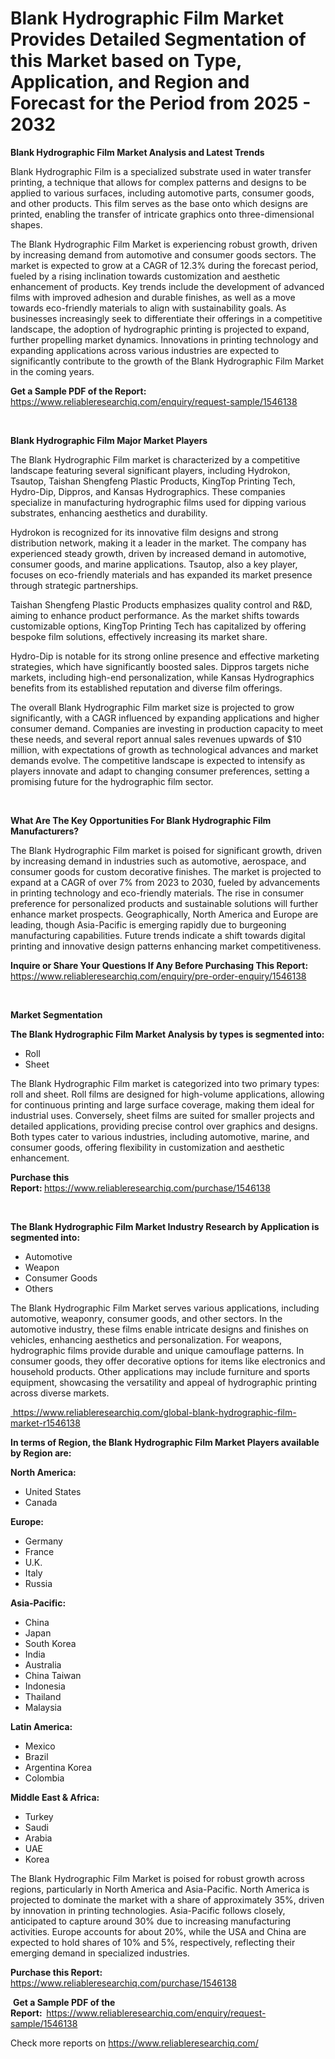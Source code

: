 <p><h1>Blank Hydrographic Film Market Provides Detailed Segmentation of this Market based on Type, Application, and Region and Forecast for the Period from 2025 - 2032</h1></p><p><strong>Blank Hydrographic Film Market Analysis and Latest Trends</strong></p>
<p><p>Blank Hydrographic Film is a specialized substrate used in water transfer printing, a technique that allows for complex patterns and designs to be applied to various surfaces, including automotive parts, consumer goods, and other products. This film serves as the base onto which designs are printed, enabling the transfer of intricate graphics onto three-dimensional shapes.</p><p>The Blank Hydrographic Film Market is experiencing robust growth, driven by increasing demand from automotive and consumer goods sectors. The market is expected to grow at a CAGR of 12.3% during the forecast period, fueled by a rising inclination towards customization and aesthetic enhancement of products. Key trends include the development of advanced films with improved adhesion and durable finishes, as well as a move towards eco-friendly materials to align with sustainability goals. As businesses increasingly seek to differentiate their offerings in a competitive landscape, the adoption of hydrographic printing is projected to expand, further propelling market dynamics. Innovations in printing technology and expanding applications across various industries are expected to significantly contribute to the growth of the Blank Hydrographic Film Market in the coming years.</p></p>
<p><strong>Get a Sample PDF of the Report:&nbsp;</strong> <a href="https://www.reliableresearchiq.com/enquiry/request-sample/1546138?utm_campaign=2237&utm_medium=2&utm_source=Github&utm_content=ia&utm_term=06022025&utm_id=blank-hydrographic-film">https://www.reliableresearchiq.com/enquiry/request-sample/1546138</a></p>
<p>&nbsp;</p>
<p><strong>Blank Hydrographic Film Major Market Players</strong></p>
<p><p>The Blank Hydrographic Film market is characterized by a competitive landscape featuring several significant players, including Hydrokon, Tsautop, Taishan Shengfeng Plastic Products, KingTop Printing Tech, Hydro-Dip, Dippros, and Kansas Hydrographics. These companies specialize in manufacturing hydrographic films used for dipping various substrates, enhancing aesthetics and durability.</p><p>Hydrokon is recognized for its innovative film designs and strong distribution network, making it a leader in the market. The company has experienced steady growth, driven by increased demand in automotive, consumer goods, and marine applications. Tsautop, also a key player, focuses on eco-friendly materials and has expanded its market presence through strategic partnerships.</p><p>Taishan Shengfeng Plastic Products emphasizes quality control and R&D, aiming to enhance product performance. As the market shifts towards customizable options, KingTop Printing Tech has capitalized by offering bespoke film solutions, effectively increasing its market share.</p><p>Hydro-Dip is notable for its strong online presence and effective marketing strategies, which have significantly boosted sales. Dippros targets niche markets, including high-end personalization, while Kansas Hydrographics benefits from its established reputation and diverse film offerings.</p><p>The overall Blank Hydrographic Film market size is projected to grow significantly, with a CAGR influenced by expanding applications and higher consumer demand. Companies are investing in production capacity to meet these needs, and several report annual sales revenues upwards of $10 million, with expectations of growth as technological advances and market demands evolve. The competitive landscape is expected to intensify as players innovate and adapt to changing consumer preferences, setting a promising future for the hydrographic film sector.</p></p>
<p>&nbsp;</p>
<p><strong>What Are The Key Opportunities For Blank Hydrographic Film Manufacturers?</strong></p>
<p><p>The Blank Hydrographic Film market is poised for significant growth, driven by increasing demand in industries such as automotive, aerospace, and consumer goods for custom decorative finishes. The market is projected to expand at a CAGR of over 7% from 2023 to 2030, fueled by advancements in printing technology and eco-friendly materials. The rise in consumer preference for personalized products and sustainable solutions will further enhance market prospects. Geographically, North America and Europe are leading, though Asia-Pacific is emerging rapidly due to burgeoning manufacturing capabilities. Future trends indicate a shift towards digital printing and innovative design patterns enhancing market competitiveness.</p></p>
<p><strong>Inquire or Share Your Questions If Any Before Purchasing This Report:</strong> <a href="https://www.reliableresearchiq.com/enquiry/pre-order-enquiry/1546138?utm_campaign=2237&utm_medium=2&utm_source=Github&utm_content=ia&utm_term=06022025&utm_id=blank-hydrographic-film">https://www.reliableresearchiq.com/enquiry/pre-order-enquiry/1546138</a></p>
<p>&nbsp;</p>
<p><strong>Market Segmentation</strong></p>
<p><strong>The Blank Hydrographic Film Market Analysis by types is segmented into:</strong></p>
<p><ul><li>Roll</li><li>Sheet</li></ul></p>
<p><p>The Blank Hydrographic Film market is categorized into two primary types: roll and sheet. Roll films are designed for high-volume applications, allowing for continuous printing and large surface coverage, making them ideal for industrial uses. Conversely, sheet films are suited for smaller projects and detailed applications, providing precise control over graphics and designs. Both types cater to various industries, including automotive, marine, and consumer goods, offering flexibility in customization and aesthetic enhancement.</p></p>
<p><strong>Purchase this Report:&nbsp;</strong><a href="https://www.reliableresearchiq.com/purchase/1546138?utm_campaign=2237&utm_medium=2&utm_source=Github&utm_content=ia&utm_term=06022025&utm_id=blank-hydrographic-film">https://www.reliableresearchiq.com/purchase/1546138</a></p>
<p>&nbsp;</p>
<p><strong>The Blank Hydrographic Film Market Industry Research by Application is segmented into:</strong></p>
<p><ul><li>Automotive</li><li>Weapon</li><li>Consumer Goods</li><li>Others</li></ul></p>
<p><p>The Blank Hydrographic Film Market serves various applications, including automotive, weaponry, consumer goods, and other sectors. In the automotive industry, these films enable intricate designs and finishes on vehicles, enhancing aesthetics and personalization. For weapons, hydrographic films provide durable and unique camouflage patterns. In consumer goods, they offer decorative options for items like electronics and household products. Other applications may include furniture and sports equipment, showcasing the versatility and appeal of hydrographic printing across diverse markets.</p></p>
<p><a href="https://www.reliableresearchiq.com/global-blank-hydrographic-film-market-r1546138?utm_campaign=2237&utm_medium=2&utm_source=Github&utm_content=ia&utm_term=06022025&utm_id=blank-hydrographic-film">&nbsp;https://www.reliableresearchiq.com/global-blank-hydrographic-film-market-r1546138</a></p>
<p><strong>In terms of Region, the Blank Hydrographic Film Market Players available by Region are:</strong></p>
<p>
    <p> <strong> North America: </strong>
        <ul>
            <li>United States</li>
            <li>Canada</li>
        </ul>
        </p> 
    <p> <strong> Europe: </strong>
        <ul>
            <li>Germany</li>
            <li>France</li>
            <li>U.K.</li>
            <li>Italy</li>
            <li>Russia</li>
        </ul>
        </p> 
    <p> <strong> Asia-Pacific: </strong>
        <ul>
            <li>China</li>
            <li>Japan</li>
            <li>South Korea</li>
            <li>India</li>
            <li>Australia</li>
            <li>China Taiwan</li>
            <li>Indonesia</li>
            <li>Thailand</li>
            <li>Malaysia</li>
        </ul>
        </p> 
    <p> <strong> Latin America: </strong>
        <ul>
            <li>Mexico</li>
            <li>Brazil</li>
            <li>Argentina Korea</li>
            <li>Colombia</li>
        </ul>
        </p> 
    <p> <strong> Middle East & Africa: </strong>
        <ul>
            <li>Turkey</li>
            <li>Saudi</li>
            <li>Arabia</li>
            <li>UAE</li>
            <li>Korea</li>
        </ul>
    </p>
    </p>
<p><p>The Blank Hydrographic Film Market is poised for robust growth across regions, particularly in North America and Asia-Pacific. North America is projected to dominate the market with a share of approximately 35%, driven by innovation in printing technologies. Asia-Pacific follows closely, anticipated to capture around 30% due to increasing manufacturing activities. Europe accounts for about 20%, while the USA and China are expected to hold shares of 10% and 5%, respectively, reflecting their emerging demand in specialized industries.</p></p>
<p><strong>Purchase this Report: </strong><a href="https://www.reliableresearchiq.com/purchase/1546138?utm_campaign=2237&utm_medium=2&utm_source=Github&utm_content=ia&utm_term=06022025&utm_id=blank-hydrographic-film">https://www.reliableresearchiq.com/purchase/1546138</a></p>
<p>&nbsp;<strong>Get a Sample PDF of the Report:&nbsp;&nbsp;</strong><a href="https://www.reliableresearchiq.com/enquiry/request-sample/1546138?utm_campaign=2237&utm_medium=2&utm_source=Github&utm_content=ia&utm_term=06022025&utm_id=blank-hydrographic-film">https://www.reliableresearchiq.com/enquiry/request-sample/1546138</a></p>
<p><strong></strong></p>
<p>Check more reports on <a href="https://www.reliableresearchiq.com/?utm_campaign=2237&utm_medium=2&utm_source=Github&utm_content=ia&utm_term=06022025&utm_id=blank-hydrographic-film">https://www.reliableresearchiq.com/</a></p>